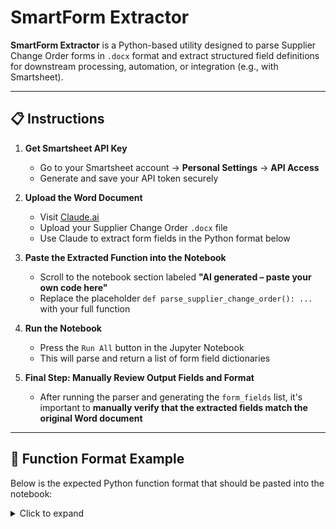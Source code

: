 # SmartForm Extractor

**SmartForm Extractor** is a Python-based utility designed to parse Supplier Change Order forms in `.docx` format and extract structured field definitions for downstream processing, automation, or integration (e.g., with Smartsheet).

---

## 📋 Instructions

1. **Get Smartsheet API Key**  
   - Go to your Smartsheet account → **Personal Settings** → **API Access**
   - Generate and save your API token securely

2. **Upload the Word Document**
   - Visit [Claude.ai](https://claude.ai/new)
   - Upload your Supplier Change Order `.docx` file
   - Use Claude to extract form fields in the Python format below

3. **Paste the Extracted Function into the Notebook**  
   - Scroll to the notebook section labeled **"AI generated – paste your own code here"**
   - Replace the placeholder `def parse_supplier_change_order(): ...` with your full function

4. **Run the Notebook**
   - Press the `Run All` button in the Jupyter Notebook
   - This will parse and return a list of form field dictionaries

5. **Final Step: Manually Review Output Fields and Format**
   - After running the parser and generating the `form_fields` list, it's important to **manually verify that the extracted fields match the original Word document**

---

## 🧠 Function Format Example

Below is the expected Python function format that should be pasted into the notebook:

<details>
<summary>Click to expand</summary>

```python
def parse_supplier_change_order():
    """
    Clean parser for the Supplier Change Order form fields.
    Returns a list of form fields with their types and options.
    """
    form_fields = []

    # Example field
    form_fields.extend([
        {
            "field_name": "Type of Change",
            "type": "dropdown",
            "options": ["New Supplier", "Re-classification", "Remove Supplier", "Administrative Change"]
        },
        {
            "field_name": "Reason for Change",
            "type": "text",
            "options": None
        },
        ...
    ])

    return form_fields
